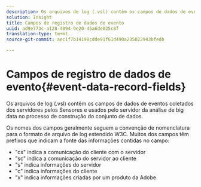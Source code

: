 ```yaml
---
description: Os arquivos de log (.vsl) contêm os campos de dados de eventos coletados dos servidores pelos Sensores e usados pelo servidor da análise de big data no processo de construção do conjunto de dados.
solution: Insight
title: Campos de registro de dados de evento
uuid: ad9e773c-a128-4094-9e20-45a6de025c8f
translation-type: tm+mt
source-git-commit: aec1f7b14198cdde91f61d490a235022943bfedb

---
```



# Campos de registro de dados de evento{#event-data-record-fields}

Os arquivos de log (.vsl) contêm os campos de dados de eventos coletados dos servidores pelos Sensores e usados pelo servidor da análise de big data no processo de construção do conjunto de dados.

Os nomes dos campos geralmente seguem a convenção de nomenclatura para o formato de arquivo de log estendido W3C. Muitos dos campos têm prefixos que indicam a fonte das informações contidas no campo:

* &quot;cs&quot; indica a comunicação do cliente com o servidor
* &quot;sc&quot; indica a comunicação do servidor ao cliente
* &quot;s&quot; indica informações do servidor
* &quot;c&quot; indica informações do cliente
* &quot;x&quot; indica informações criadas por um produto da Adobe

